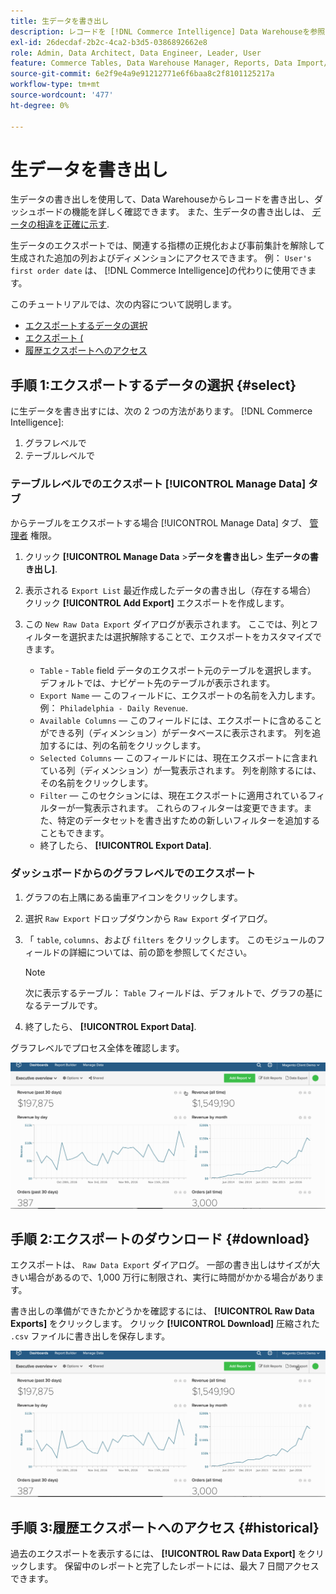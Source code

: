 ```yaml
---
title: 生データを書き出し
description: レコードを [!DNL Commerce Intelligence] Data Warehouseを参照して、ダッシュボードの機能を詳しく確認してください。
exl-id: 26decdaf-2b2c-4ca2-b3d5-0386892662e8
role: Admin, Data Architect, Data Engineer, Leader, User
feature: Commerce Tables, Data Warehouse Manager, Reports, Data Import/Export
source-git-commit: 6e2f9e4a9e91212771e6f6baa8c2f8101125217a
workflow-type: tm+mt
source-wordcount: '477'
ht-degree: 0%

---
```


# 生データを書き出し

生データの書き出しを使用して、Data Warehouseからレコードを書き出し、ダッシュボードの機能を詳しく確認できます。 また、生データの書き出しは、 [データの相違を正確に示す](https://experienceleague.adobe.com/docs/commerce-knowledge-base/kb/troubleshooting/miscellaneous/using-data-exports-to-pinpoint-discrepancies.html).

生データのエクスポートでは、関連する指標の正規化および事前集計を解除して生成された追加の列およびディメンションにアクセスできます。 例： `User's first order date` は、 [!DNL Commerce Intelligence]の代わりに使用できます。

このチュートリアルでは、次の内容について説明します。

* [エクスポートするデータの選択](#select)
* [エクスポート (](#download)
* [履歴エクスポートへのアクセス](#historical)

## 手順 1:エクスポートするデータの選択 {#select}

に生データを書き出すには、次の 2 つの方法があります。 [!DNL Commerce Intelligence]:

1. グラフレベルで
1. テーブルレベルで

### テーブルレベルでのエクスポート [!UICONTROL Manage Data] タブ

からテーブルをエクスポートする場合 [!UICONTROL Manage Data] タブ、 [管理者](../administrator/user-management/user-management.md) 権限。

1. クリック **[!UICONTROL Manage Data** > **&#x200B;データを書き出し&#x200B;**> **生データの書き出し]**.
1. 表示される `Export List` 最近作成したデータの書き出し（存在する場合） クリック **[!UICONTROL Add Export]** エクスポートを作成します。
1. この `New Raw Data Export` ダイアログが表示されます。 ここでは、列とフィルターを選択または選択解除することで、エクスポートをカスタマイズできます。

   * `Table` - `Table` field データのエクスポート元のテーブルを選択します。 デフォルトでは、ナビゲート先のテーブルが表示されます。
   * `Export Name`  — このフィールドに、エクスポートの名前を入力します。 例： `Philadelphia - Daily Revenue`.
   * `Available Columns`  — このフィールドには、エクスポートに含めることができる列（ディメンション）がデータベースに表示されます。 列を追加するには、列の名前をクリックします。
   * `Selected Columns`  — このフィールドには、現在エクスポートに含まれている列（ディメンション）が一覧表示されます。 列を削除するには、その名前をクリックします。
   * `Filter`  — このセクションには、現在エクスポートに適用されているフィルターが一覧表示されます。 これらのフィルターは変更できます。また、特定のデータセットを書き出すための新しいフィルターを追加することもできます。
   * 終了したら、 **[!UICONTROL Export Data]**.

### ダッシュボードからのグラフレベルでのエクスポート

1. グラフの右上隅にある歯車アイコンをクリックします。

1. 選択 `Raw Export` ドロップダウンから `Raw Export` ダイアログ。

1. 「 `table`, `columns`、および `filters` をクリックします。 このモジュールのフィールドの詳細については、前の節を参照してください。

   >[!NOTE]
   >
   >次に表示するテーブル： `Table` フィールドは、デフォルトで、グラフの基になるテーブルです。

1. 終了したら、 **[!UICONTROL Export Data]**.

グラフレベルでプロセス全体を確認します。

![](../assets/Chart-level_export.gif)

## 手順 2:エクスポートのダウンロード {#download}

エクスポートは、 `Raw Data Export` ダイアログ。 一部の書き出しはサイズが大きい場合があるので、1,000 万行に制限され、実行に時間がかかる場合があります。

書き出しの準備ができたかどうかを確認するには、 **[!UICONTROL Raw Data Exports]** をクリックします。 クリック **[!UICONTROL Download]** 圧縮された `.csv` ファイルに書き出しを保存します。

![](../assets/Downloading_export.gif)

## 手順 3:履歴エクスポートへのアクセス {#historical}

過去のエクスポートを表示するには、 **[!UICONTROL Raw Data Export]** をクリックします。 保留中のレポートと完了したレポートには、最大 7 日間アクセスできます。
